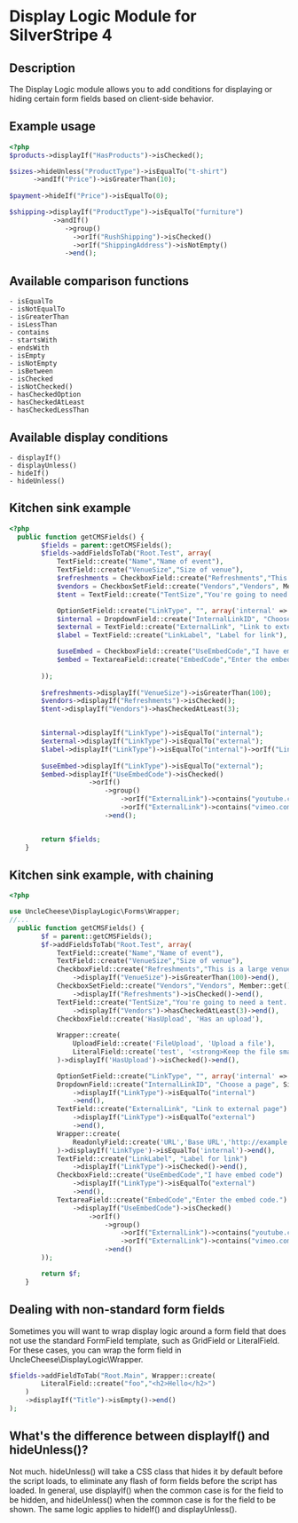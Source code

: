 # Display Logic Module for SilverStripe 4

## Description
The Display Logic module allows you to add conditions for displaying or hiding certain form fields based on client-side behavior.

## Example usage
```php
<?php
$products->displayIf("HasProducts")->isChecked();

$sizes->hideUnless("ProductType")->isEqualTo("t-shirt")
      ->andIf("Price")->isGreaterThan(10);
      
$payment->hideIf("Price")->isEqualTo(0);

$shipping->displayIf("ProductType")->isEqualTo("furniture")
           ->andIf()
              ->group()
                ->orIf("RushShipping")->isChecked()
                ->orIf("ShippingAddress")->isNotEmpty()
              ->end();
```

## Available comparison functions
    - isEqualTo
    - isNotEqualTo
    - isGreaterThan
    - isLessThan
    - contains
    - startsWith
    - endsWith
    - isEmpty
    - isNotEmpty
    - isBetween
    - isChecked
    - isNotChecked()
    - hasCheckedOption
    - hasCheckedAtLeast
    - hasCheckedLessThan
    
## Available display conditions
    - displayIf()
    - displayUnless()
    - hideIf()
    - hideUnless()

## Kitchen sink example
```php
<?php
  public function getCMSFields() {
		$fields = parent::getCMSFields();
		$fields->addFieldsToTab("Root.Test", array(
			TextField::create("Name","Name of event"),
			TextField::create("VenueSize","Size of venue"),
			$refreshments = CheckboxField::create("Refreshments","This is a large venue. Are there refreshments?"),							
			$vendors = CheckboxSetField::create("Vendors","Vendors", Member::get()->map()),				
			$tent = TextField::create("TentSize","You're going to need a tent. What size is it?"),

			OptionSetField::create("LinkType", "", array('internal' => 'Link to an internal page', 'external' => 'Link to an external page')),
			$internal = DropdownField::create("InternalLinkID", "Choose a page", SiteTree::get()->map()->toArray())->setEmptyString("-- choose --"),
			$external = TextField::create("ExternalLink", "Link to external page"),
			$label = TextField::create("LinkLabel", "Label for link"),

			$useEmbed = CheckboxField::create("UseEmbedCode","I have embed code"),
			$embed = TextareaField::create("EmbedCode","Enter the embed code.")
			
		));						
		
		$refreshments->displayIf("VenueSize")->isGreaterThan(100);
		$vendors->displayIf("Refreshments")->isChecked();
		$tent->displayIf("Vendors")->hasCheckedAtLeast(3);


		$internal->displayIf("LinkType")->isEqualTo("internal");				
		$external->displayIf("LinkType")->isEqualTo("external");
		$label->displayIf("LinkType")->isEqualTo("internal")->orIf("LinkType")->isEqualTo("external");
		
		$useEmbed->displayIf("LinkType")->isEqualTo("external");
		$embed->displayIf("UseEmbedCode")->isChecked()
					->orIf()
						->group()
							->orIf("ExternalLink")->contains("youtube.com")
							->orIf("ExternalLink")->contains("vimeo.com")
						->end();


		return $fields;
	}
```

## Kitchen sink example, with chaining
```php
<?php

use UncleCheese\DisplayLogic\Forms\Wrapper;
//...
  public function getCMSFields() {
        $f = parent::getCMSFields();
        $f->addFieldsToTab("Root.Test", array(
            TextField::create("Name","Name of event"),
            TextField::create("VenueSize","Size of venue"),
            CheckboxField::create("Refreshments","This is a large venue. Are there refreshments?")
                ->displayIf("VenueSize")->isGreaterThan(100)->end(),
            CheckboxSetField::create("Vendors","Vendors", Member::get()->map())
                ->displayIf("Refreshments")->isChecked()->end(),
            TextField::create("TentSize","You're going to need a tent. What size is it?")
                ->displayIf("Vendors")->hasCheckedAtLeast(3)->end(),
            CheckboxField::create('HasUpload', 'Has an upload'),
            
            Wrapper::create(
            	UploadField::create('FileUpload', 'Upload a file'),
            	LiteralField::create('test', '<strong>Keep the file small!</strong>')
            )->displayIf('HasUpload')->isChecked()->end(),

            OptionSetField::create("LinkType", "", array('internal' => 'Link to an internal page', 'external' => 'Link to an external page')),
            DropdownField::create("InternalLinkID", "Choose a page", SiteTree::get()->map()->toArray())->setEmptyString("-- choose --")
                ->displayIf("LinkType")->isEqualTo("internal")
                ->end(),
            TextField::create("ExternalLink", "Link to external page")
                ->displayIf("LinkType")->isEqualTo("external")
                ->end(),
            Wrapper::create(
            	ReadonlyField::create('URL','Base URL','http://example.com')
            )->displayIf('LinkType')->isEqualTo('internal')->end(),
            TextField::create("LinkLabel", "Label for link")
                ->displayIf("LinkType")->isChecked()->end(),
            CheckboxField::create("UseEmbedCode","I have embed code")
                ->displayIf("LinkType")->isEqualTo("external")              
                ->end(),
            TextareaField::create("EmbedCode","Enter the embed code.")
                ->displayIf("UseEmbedCode")->isChecked()
                    ->orIf()
                        ->group()
                            ->orIf("ExternalLink")->contains("youtube.com")
                            ->orIf("ExternalLink")->contains("vimeo.com")
                        ->end()
        ));                     

		return $f;
	}
```

## Dealing with non-standard form fields
Sometimes you will want to wrap display logic around a form field that does not use the standard FormField template, such as GridField or LiteralField. For these cases, you can wrap the form field in UncleCheese\DisplayLogic\Wrapper.
```php
$fields->addFieldToTab("Root.Main", Wrapper::create(
		LiteralField::create("foo","<h2>Hello</h2>")
	)
	->displayIf("Title")->isEmpty()->end()
);
```

## What's the difference between displayIf() and hideUnless()?
Not much. hideUnless() will take a CSS class that hides it by default before the script loads, to eliminate any flash of form fields before the script has loaded. In general, use displayIf() when the common case is for the field to be hidden, and hideUnless() when the common case is for the field to be shown.
The same logic applies to hideIf() and displayUnless().


              
